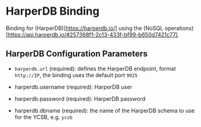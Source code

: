 # HarperDB Binding

Binding for (HarperDB)[https://harperdb.io/] using the (NoSQL operations)[https://api.harperdb.io/#257368f1-2c13-433f-bf99-b650d7421c77]. 

## HarperDB Configuration Parameters 

* `harperdb.url` (required): defines the HarperDB endpoint, format `http://IP`, the binding uses the default port `9925`

* harperdb.username (required):  HarperDB user

* harperdb.password (required):  HarperDB password

* harperdb.dbname (required):  the name of the HarperDB schema to use for the YCSB, e.g. `ycsb`

